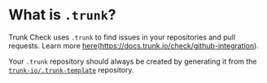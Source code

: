 # What is `.trunk`?

Trunk Check uses `.trunk` to find issues in your repositories and pull requests. Learn more
[here][check-github-integration](https://docs.trunk.io/check/github-integration).

Your `.trunk` repository should always be created by generating it from the
[`trunk-io/.trunk-template`](https://github.com/trunk-io/.trunk-template) repository.

[check-github-integration]: https://docs.trunk.io/docs/check-github-integration
